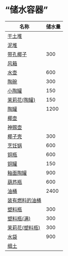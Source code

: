 # “储水容器”  
名称  |  储水量  
----  |  ----  
[干土堆](DirtPile.md)  |    
[泥堆](MudPile.md)  |    
[带孔椰子](CoconutPerforated.md)  |  300  
[风箱](Bellows.md)  |    
[水壶](Canteen.md)  |  600  
[陶碗](ClayBowl.md)  |  300  
[小陶罐](ClayJar.md)  |  150  
[茉莉花(陶罐)](ClayJarJasmine.md)  |  150  
[陶罐](ClayVase.md)  |  1200  
[椰壶](CoconutFlask.md)  |    
[神赐壶](CoconutFlaskAmbrosia.md)  |    
[椰子壳](CoconutShell.md)  |  300  
[烹饪锅](CookingPot.md)  |  600  
[铜瓶](CopperBottle.md)  |  600  
[铜罐](CopperJar.md)  |  150  
[釉面陶罐](GlazedVase.md)  |  900  
[葫芦瓶](GourdBottle.md)  |  600  
[油桶](Jerrycan.md)  |  2400  
[装有燃料的油桶](JerrycanFuel.md)  |    
[塑料瓶](PlasticBottle.md)  |  300  
[塑料瓶(满)](PlasticBottleFull.md)  |  300  
[茉莉花(塑料瓶)](PlasticBottleJasmine.md)  |  300  
[水袋](Waterskin.md)  |  900  
[细土](FineDirt.md)  |    

